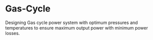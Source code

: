 # Gas-Cycle
Designing Gas cycle power system with optimum pressures and temperatures to ensure maximum output power with minimum power losses.
